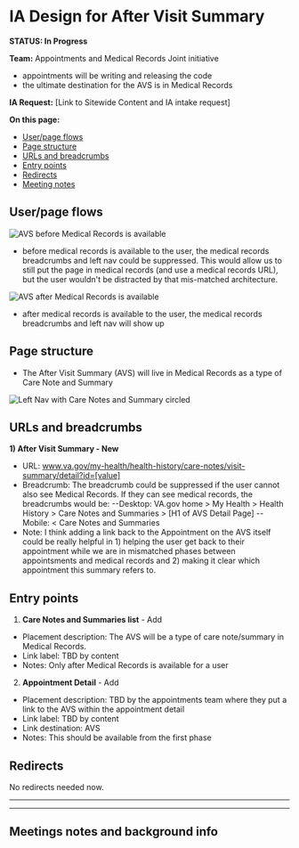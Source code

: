 # IA Design for After Visit Summary
**STATUS: In Progress**

**Team:** Appointments and Medical Records Joint initiative
- appointments will be writing and releasing the code
- the ultimate destination for the AVS is in Medical Records

**IA Request:** [Link to Sitewide Content and IA intake request]

**On this page:**
- [User/page flows](#flows)
- [Page structure](#map)
- [URLs and breadcrumbs](#url)
- [Entry points](#nav)
- [Redirects](#redirects)
- [Meeting notes](#notes)


## <a name="flows"></a>User/page flows <br>
![AVS before Medical Records is available](https://user-images.githubusercontent.com/122126772/236344155-58f0e702-c9de-4268-ae8e-7df2d4457ab8.png)
- before medical records is available to the user, the medical records breadcrumbs and left nav could be suppressed. This would allow us to still put the page in medical records (and use a medical records URL), but the user wouldn't be distracted by that mis-matched architecture.

![AVS after Medical Records is available](https://user-images.githubusercontent.com/122126772/236344059-5006e22c-d190-465d-a7e5-30b2ad48837b.png)
- after medical records is available to the user, the medical records breadcrumbs and left nav will show up

## <a name="map"></a>Page structure<br>
- The After Visit Summary (AVS) will live in Medical Records as a type of Care Note and Summary

![Left Nav with Care Notes and Summary circled](https://user-images.githubusercontent.com/122126772/236344407-b2045ed4-72ac-48d8-944f-a530c3df4967.png)


## <a name="url"></a>URLs and breadcrumbs

**1) After Visit Summary - New**
- URL: www.va.gov/my-health/health-history/care-notes/visit-summary/detail?id=[value]
- Breadcrumb: The breadcrumb could be suppressed if the user cannot also see Medical Records. If they can see medical records, the breadcrumbs would be: --Desktop: VA.gov home > My Health > Health History > Care Notes and Summaries > [H1 of AVS Detail Page]
--Mobile: < Care Notes and Summaries
- Note: I think adding a link back to the Appointment on the AVS itself could be really helpful in 1) helping the user get back to their appointment while we are in mismatched phases between appointsments and medical records and 2) making it clear which appointment this summary refers to.



## <a name="nav"></a>Entry points <br>


1. **Care Notes and Summaries list** - Add
  - Placement description: The AVS will be a type of care note/summary in Medical Records.
  - Link label: TBD by content
  - Notes: Only after Medical Records is available for a user

2. **Appointment Detail** - Add
  - Placement description: TBD by the appointments team where they put a link to the AVS within the appointment detail
  - Link label: TBD by content
  - Link destination: AVS
  - Notes: This should be available from the first phase
 

## <a name="redirects"></a>Redirects <br>
No redirects needed now.
 


<hr>
<hr>

## <a name="notes"></a>Meetings notes and background info
